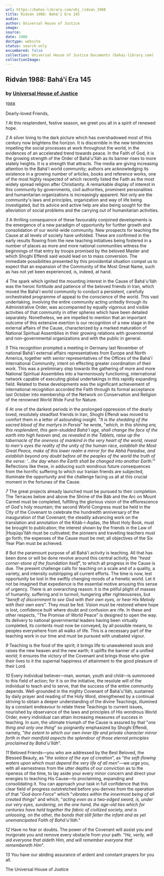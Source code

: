 ```yaml
---
url: https://bahai-library.com/uhj_ridvan_1988
title: Ridván 1988: Bahá'í Era 145
audio: 
author: Universal House of Justice
image: 
source: 
date: 1988
doctype: website
status: search-only
encumbered: false
collection: Universal House of Justice Documents (bahai-library.com)
collectionImage: 
---
```



## Ridván 1988: Bahá'í Era 145

### by [Universal House of Justice](https://bahai-library.com/author/Universal+House+of+Justice)

1988


Dearly-loved Friends,

_1_ At this resplendent, festive season, we greet you all in a spirit of renewed hope.

_2_ A silver lining to the dark picture which has overshadowed most of this century now brightens the horizon. It is discernible in the new tendencies impelling the social processes at work throughout the world, in the evidences of an accelerated trend towards peace. In the Faith of God, it is the growing strength of the Order of Bahá'u'lláh as its banner rises to more stately heights. It is a strength that attracts. The media are giving increasing attention to the Bahá'í world community; authors are acknowledging its existence in a growing number of articles, books and reference works, one of the most highly respected of which recently listed the Faith as the most widely spread religion after Christianity. A remarkable display of interest in this community by governments, civil authorities, prominent personalities and humanitarian organizations is increasingly apparent. Not only are the community's laws and principles, organization and way of life being investigated, but its advice and active help are also being sought for the alleviation of social problems and the carrying out of humanitarian activities.

_3_ A thrilling consequence of these favourably conjoined developments is the emergence of a new paradigm of opportunity for further growth and consolidation of our world-wide community. New prospects for teaching the Cause at all levels of society have unfolded. These are confirmed in the early results flowing from the new teaching initiatives being fostered in a number of places as more and more national communities witness the beginnings of that entry by troops promised by the beloved Master and which Shoghi Effendi said would lead on to mass conversion. The immediate possibilities presented by this providential situation compel us to expect that an expansion of the Community of the Most Great Name, such as has not yet been experienced, is, indeed, at hand.

_4_ The spark which ignited the mounting interest in the Cause of Bahá'u'lláh was the heroic fortitude and patience of the beloved friends in Iran, which moved the Bahá'í world community to conduct a persistent, carefully orchestrated programme of appeal to the conscience of the world. This vast undertaking, involving the entire community acting unitedly through its Administrative Order, was accompanied by equally vigorous and visible activities of that community in other spheres which have been detailed separately. Nonetheless, we are impelled to mention that an important outcome of this extensive exertion is our recognition of a new stage in the external affairs of the Cause, characterized by a marked maturation of National Spiritual Assemblies in their growing relations with governmental and non-governmental organizations and with the public in general.

_5_ This recognition prompted a meeting in Germany last November of national Bahá'í external affairs representatives from Europe and North America, together with senior representatives of the Offices of the Bahá'í International Community, intent on effecting greater coordination of their work. This was a preliminary step towards the gathering of more and more National Spiritual Assemblies into a harmoniously functioning, international network capable of executing global undertakings in this rapidly expanding field. Related to these developments was the significant achievement of international recognition accorded the Faith through its formal acceptance last October into membership of the Network on Conservation and Religion of the renowned World Wide Fund for Nature.

_6_ At one of the darkest periods in the prolonged oppression of the dearly loved, resolutely steadfast friends in Iran, Shoghi Effendi was moved to comfort them in a letter of astounding insight. "_It is the shedding of the sacred blood of the martyrs in Persia_" he wrote, "_which, in this shining era, this resplendent, this gem-studded Bahá'í age, shall change the face of the earth into high heaven and, as revealed in the Tablets, raise up the tabernacle of the oneness of mankind in the very heart of the world, reveal to men's eyes the reality of the unity of the human race, establish the Most Great Peace, make of this lower realm a mirror for the Abhá Paradise, and establish beyond any doubt before all the peoples of the world the truth of the verse: '...the day when the Earth shall be changed into another Earth_.'" Reflections like these, in adducing such wondrous future consequences from the horrific suffering to which our Iranian friends are subjected, illuminate the opportunity and the challenge facing us all at this crucial moment in the fortunes of the Cause.

_7_ The great projects already launched must be pursued to their completion. The Terraces below and above the Shrine of the Báb and the Arc on Mount Carmel must be completed, fulfilling the glorious vision of the efflorescence of God's holy mountain; the second World Congress must be held in the City of the Covenant to celebrate the hundredth anniversary of the inauguration of that Covenant; the steadily advancing work on the translation and annotation of the Kitáb-i-Aqdas, the Most Holy Book, must be brought to publication; the interest shown by the friends in the Law of |Huqúqu'lláh must be cultivated; the pioneers and travelling teachers must go forth; the expenses of the Cause must be met; all objectives of the Six Year Plan must be achieved.

_8_ But the paramount purpose of all Bahá'í activity is teaching. All that has been done or will be done revolve around this central activity, the "_head corner-stone of the foundation itself_", to which all progress in the Cause is due. The present challenge calls for teaching on a scale and of a quality, a variety, and intensity outstripping all current efforts. The time is now, lest opportunity be lost in the swiftly changing moods of a frenetic world. Let it not be imagined that expedience is the essential motive arousing this sense of urgency. There is an overarching reason: it is the pitiful plight of masses of humanity, suffering and in turmoil, hungering after righteousness, but "_bereft of discernment to see God with their own eyes, or hear His Melody with their own ears_". They must be fed. Vision must be restored where hope is lost, confidence built where doubt and confusion are rife. In these and other respects, "The Promise of World Peace" is designed to open the way. Its delivery to national governmental leaders having been virtually completed, its contents must now be conveyed, by all possible means, to peoples everywhere from all walks of life. This is a necessary part of the teaching work in our time and must be pursued with unabated vigour.

_9_ Teaching is the food of the spirit; it brings life to unawakened souls and raises the new heaven and the new earth; it uplifts the banner of a unified world; it ensures the victory of the Covenant and brings those who give their lives to it the supernal happiness of attainment to the good pleasure of their Lord.

_10_ Every individual believer—man, woman, youth and child—is summoned to this field of action; for it is on the initiative, the resolute will of the individual to teach and to serve, that the success of the entire community depends. Well-grounded in the mighty Covenant of Bahá'u'lláh, sustained by daily prayer and reading of the Holy Word, strengthened by a continual striving to obtain a deeper understanding of the divine Teachings, illumined by a constant endeavour to relate these Teachings to current issues, nourished by observance of the laws and principles of His wondrous World Order, every individual can attain increasing measures of success in teaching. In sum, the ultimate triumph of the Cause is assured by that "_one thing and only one thing_" so poignantly emphasized by Shoghi Effendi, namely, "_the extent to which our own inner life and private character mirror forth in their manifold aspects the splendour of those eternal principles proclaimed by Bahá'u'lláh_".

_11_ Beloved Friends—you who are addressed by the Best Beloved, the Blessed Beauty, as "_the solace of the eye of creation_", as "_the soft-flowing waters upon which must depend the very life of all men_"—we urge you, with all earnestness from the utter depths of our conviction as to the ripeness of the time, to lay aside your every minor concern and direct your energies to teaching His Cause—to proclaiming, expanding and consolidating it. You can approach your task in full confidence that this clear field of progress outstretched before you derives from the operation of that "_God-born Force_" which "_vibrates within the innermost being of all created things_" and which, "_acting even as a two-edged sword, is, under our very eyes, sundering, on the one hand, the age-old ties which for centuries have held together the fabric of civilized society, and is unloosing, on the other, the bonds that still fetter the infant and as yet unemancipated Faith of Bahá'u'lláh_."

_12_ Have no fear or doubts. The power of the Covenant will assist you and invigorate you and remove every obstacle from your path. "_He, verily, will aid everyone that aideth Him, and will remember everyone that remembereth Him_".

_13_ You have our abiding assurance of ardent and constant prayers for you all.

The Universal House of Justice